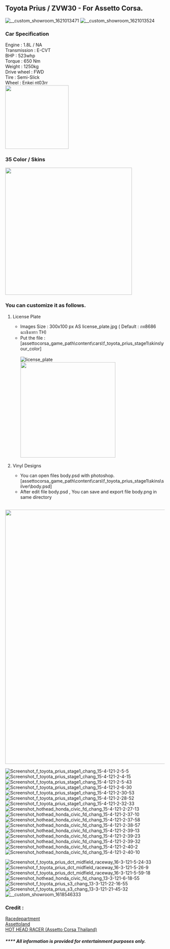 <head> 
  <meta property="og:image" content="https://user-images.githubusercontent.com/43826393/118307586-179c6c00-b515-11eb-9423-e95b987aa14b.jpg" />
</head>

## Toyota Prius / ZVW30 - For Assetto Corsa.

![__custom_showroom_1621013471](https://user-images.githubusercontent.com/43826393/118307586-179c6c00-b515-11eb-9423-e95b987aa14b.jpg)
![__custom_showroom_1621013524](https://user-images.githubusercontent.com/43826393/118307590-19fec600-b515-11eb-9040-40fa1c84a238.jpg)

### Car Specification
Engine : 1.8L / NA </br>
Transmission : E-CVT</br>
BHP : 523whp</br>
Torque : 650 Nm</br>
Weight : 1250kg</br>
Drive wheel : FWD</br>
Tire : Semi-Slick</br>
Wheel : Enkei nt03rr</br>
<img src="https://user-images.githubusercontent.com/43826393/118314473-626eb180-b51e-11eb-99ff-2bd1f0254ac4.jpg" width="200">

### 35 Color / Skins
<img src="https://user-images.githubusercontent.com/43826393/118315342-9d251980-b51f-11eb-9c4f-4d588064e901.jpg" width="400">



### You can customize it as follows.

1. License Plate
   - Images Size : 300x100 px AS license_plate.jpg ( Default : กท8686 ฉะเชิงเทรา TH) 
   - Put the file : [assettocorsa_game_path\content\cars\f_toyota_prius_stage1\skins\your_color]</br></br>
     ![license_plate](https://user-images.githubusercontent.com/43826393/118325700-06138e00-b52e-11eb-94fc-64e2d295a388.jpg)</br>
     <img src="https://user-images.githubusercontent.com/43826393/118325871-4ecb4700-b52e-11eb-832e-cb2ea59e2960.jpg" width="300"> 


3. Vinyl Designs
   - You can open files body.psd with photoshop. [assettocorsa_game_path\content\cars\f_toyota_prius_stage1\skins\silver\body.psd]</br>
   - After edit file body.psd , You can save and export file body.png in same directory </br></br>

<img src="https://user-images.githubusercontent.com/43826393/118315429-b75ef780-b51f-11eb-842d-16f4eeb8b754.jpg" width="800">

![Screenshot_f_toyota_prius_stage1_chang_15-4-121-2-5-5](https://user-images.githubusercontent.com/43826393/118321141-6521d480-b527-11eb-961c-3e73d09c7d40.jpg)
![Screenshot_f_toyota_prius_stage1_chang_15-4-121-2-4-15](https://user-images.githubusercontent.com/43826393/118321149-67842e80-b527-11eb-956a-7a7d2dad7aa6.jpg)
![Screenshot_f_toyota_prius_stage1_chang_15-4-121-2-5-43](https://user-images.githubusercontent.com/43826393/118321161-6b17b580-b527-11eb-815f-16682a36f9e8.jpg)
![Screenshot_f_toyota_prius_stage1_chang_15-4-121-2-6-30](https://user-images.githubusercontent.com/43826393/118321166-6c48e280-b527-11eb-9c16-b92ea2bb2b49.jpg)
![Screenshot_f_toyota_prius_stage1_chang_15-4-121-2-30-53](https://user-images.githubusercontent.com/43826393/118321201-7ec31c00-b527-11eb-9c10-4708a0d8a688.jpg)
![Screenshot_f_toyota_prius_stage1_chang_15-4-121-2-28-52](https://user-images.githubusercontent.com/43826393/118321214-8256a300-b527-11eb-8352-9f2b4afd790b.jpg)
![Screenshot_f_toyota_prius_stage1_chang_15-4-121-2-32-33](https://user-images.githubusercontent.com/43826393/118321231-87b3ed80-b527-11eb-87ff-b0aea70c28d5.jpg)
![Screenshot_hothead_honda_civic_fd_chang_15-4-121-2-27-13](https://user-images.githubusercontent.com/43826393/118321393-b8942280-b527-11eb-843b-efe208c702a4.jpg)
![Screenshot_hothead_honda_civic_fd_chang_15-4-121-2-37-10](https://user-images.githubusercontent.com/43826393/118321413-bfbb3080-b527-11eb-9d50-75b1f4b604d2.jpg)
![Screenshot_hothead_honda_civic_fd_chang_15-4-121-2-37-58](https://user-images.githubusercontent.com/43826393/118321424-c34eb780-b527-11eb-8dd9-f7c6dbf1b044.jpg)
![Screenshot_hothead_honda_civic_fd_chang_15-4-121-2-38-57](https://user-images.githubusercontent.com/43826393/118321430-c77ad500-b527-11eb-82b8-636c44ad51f7.jpg)
![Screenshot_hothead_honda_civic_fd_chang_15-4-121-2-39-13](https://user-images.githubusercontent.com/43826393/118321445-cba6f280-b527-11eb-9c08-afe1d430d9da.jpg)
![Screenshot_hothead_honda_civic_fd_chang_15-4-121-2-39-23](https://user-images.githubusercontent.com/43826393/118321456-cf3a7980-b527-11eb-8e80-faa16c2ccd47.jpg)
![Screenshot_hothead_honda_civic_fd_chang_15-4-121-2-39-32](https://user-images.githubusercontent.com/43826393/118321474-d792b480-b527-11eb-9d86-0807922a70e7.jpg)
![Screenshot_hothead_honda_civic_fd_chang_15-4-121-2-40-2](https://user-images.githubusercontent.com/43826393/118321483-dc576880-b527-11eb-8ef6-25d7adb0b955.jpg)
![Screenshot_hothead_honda_civic_fd_chang_15-4-121-2-40-10](https://user-images.githubusercontent.com/43826393/118321494-dfeaef80-b527-11eb-9bc3-924692dabac8.jpg)


![Screenshot_f_toyota_prius_dct_midfield_raceway_16-3-121-5-24-33](https://user-images.githubusercontent.com/43826393/118307798-5fbb8e80-b515-11eb-884b-9094be0f177d.jpg)
![Screenshot_f_toyota_prius_dct_midfield_raceway_16-3-121-5-26-9](https://user-images.githubusercontent.com/43826393/118307835-6c3fe700-b515-11eb-88d5-1d584096fef6.jpg)
![Screenshot_f_toyota_prius_dct_midfield_raceway_16-3-121-5-59-18](https://user-images.githubusercontent.com/43826393/118307865-795cd600-b515-11eb-9a49-79cc809738a7.jpg)
![Screenshot_hothead_honda_civic_fd_chang_13-3-121-6-18-55](https://user-images.githubusercontent.com/43826393/118308007-a1e4d000-b515-11eb-9288-f9963332657e.jpg)
![Screenshot_f_toyota_prius_s3_chang_13-3-121-22-16-55](https://user-images.githubusercontent.com/43826393/118316055-8a5f1480-b520-11eb-85ce-ad1710a0a7ea.jpg)
![Screenshot_f_toyota_prius_s3_chang_13-3-121-21-45-32](https://user-images.githubusercontent.com/43826393/118316073-90ed8c00-b520-11eb-9a95-1f5cb711ee9a.jpg)
![__custom_showroom_1618546333](https://user-images.githubusercontent.com/43826393/118326506-43c4e680-b52f-11eb-96de-443ed34c322f.jpg)



### Credit : 
<a href="https://www.racedepartment.com">Racedepartment</a></br>
<a href="https://assettoland.wixsite.com/assettoland">Assettoland</a></br>
<a href="https://www.facebook.com/groups/535183760515943">HOT HEAD RACER (Assetto Corsa Thailand)</a></br>

##### **** All information is provided for entertainment purposes only.
